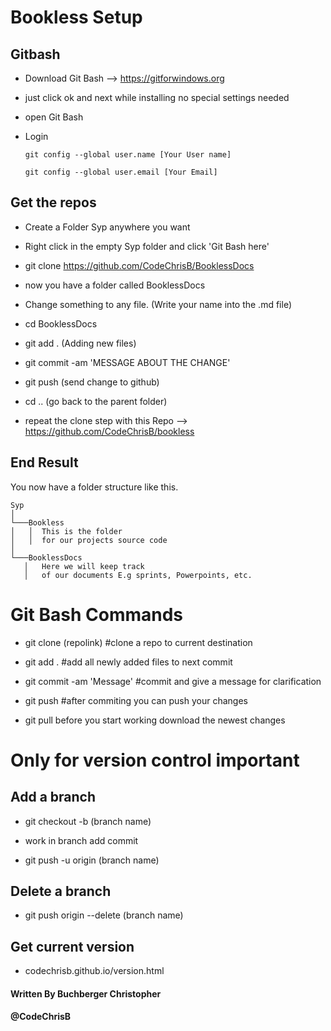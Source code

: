 # Bookless Setup

## Gitbash

- Download Git Bash --> https://gitforwindows.org

- just click ok and next while installing no special settings needed

- open Git Bash

- Login
    ```
    git config --global user.name [Your User name]

    git config --global user.email [Your Email]
    ```

## Get the repos

- Create a Folder Syp anywhere you want

- Right click in the empty Syp folder and click 'Git Bash here'

- git clone https://github.com/CodeChrisB/BooklessDocs

- now you have a folder called BooklessDocs

- Change something to any file. (Write your name into the .md file)

- cd BooklessDocs

- git add . (Adding new files)

- git commit -am 'MESSAGE ABOUT THE CHANGE'

- git push (send change to github)

- cd .. (go back to the parent folder)

- repeat the clone step with this Repo --> https://github.com/CodeChrisB/bookless

## End Result

 You now have a folder structure like this.

 ```
Syp
│
└───Bookless
│   │  This is the folder
│   │  for our projects source code
│   
└───BooklessDocs
    │   Here we will keep track 
    │   of our documents E.g sprints, Powerpoints, etc.
```

# Git Bash Commands

- git clone (repolink)  #clone a repo to current destination

- git add . #add all newly added files to next commit

- git commit -am 'Message'  #commit and give a message for clarification

- git push #after commiting you can push your changes

- git pull before you start working download the newest changes

# Only for version control important

## Add a branch

- git checkout -b (branch name)

- work in branch add commit

- git push -u origin (branch name)

## Delete a branch

- git push origin --delete (branch name)

## Get current version

- codechrisb.github.io/version.html



#### Written By Buchberger Christopher
#### @CodeChrisB